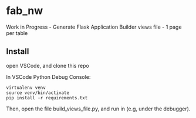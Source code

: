 # fab_nw
Work in Progress - Generate Flask Application Builder views file - 1 page per table

## Install

open VSCode, and clone this repo

In VSCode Python Debug Console:

```
virtualenv venv
source venv/bin/activate
pip install -r requirements.txt
```

Then, open the file build_views_file.py, and run in (e.g, under the debugger).
